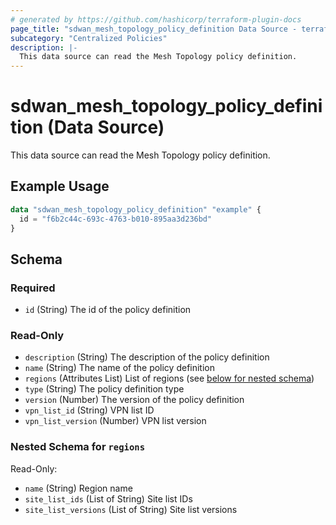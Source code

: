 ```yaml
---
# generated by https://github.com/hashicorp/terraform-plugin-docs
page_title: "sdwan_mesh_topology_policy_definition Data Source - terraform-provider-sdwan"
subcategory: "Centralized Policies"
description: |-
  This data source can read the Mesh Topology policy definition.
---
```


# sdwan_mesh_topology_policy_definition (Data Source)

This data source can read the Mesh Topology policy definition.

## Example Usage

```terraform
data "sdwan_mesh_topology_policy_definition" "example" {
  id = "f6b2c44c-693c-4763-b010-895aa3d236bd"
}
```

<!-- schema generated by tfplugindocs -->
## Schema

### Required

- `id` (String) The id of the policy definition

### Read-Only

- `description` (String) The description of the policy definition
- `name` (String) The name of the policy definition
- `regions` (Attributes List) List of regions (see [below for nested schema](#nestedatt--regions))
- `type` (String) The policy definition type
- `version` (Number) The version of the policy definition
- `vpn_list_id` (String) VPN list ID
- `vpn_list_version` (Number) VPN list version

<a id="nestedatt--regions"></a>
### Nested Schema for `regions`

Read-Only:

- `name` (String) Region name
- `site_list_ids` (List of String) Site list IDs
- `site_list_versions` (List of String) Site list versions
